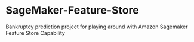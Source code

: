 # SageMaker-Feature-Store
Bankruptcy prediction project for playing around with Amazon Sagemaker Feature Store Capability 
